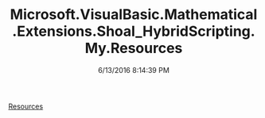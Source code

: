 ﻿---
title: Microsoft.VisualBasic.Mathematical.Extensions.Shoal_HybridScripting.My.Resources
date: 6/13/2016 8:14:39 PM
---

[Resources](T-Microsoft.VisualBasic.Mathematical.Extensions.Shoal_HybridScripting.My.Resources.Resources.html)
